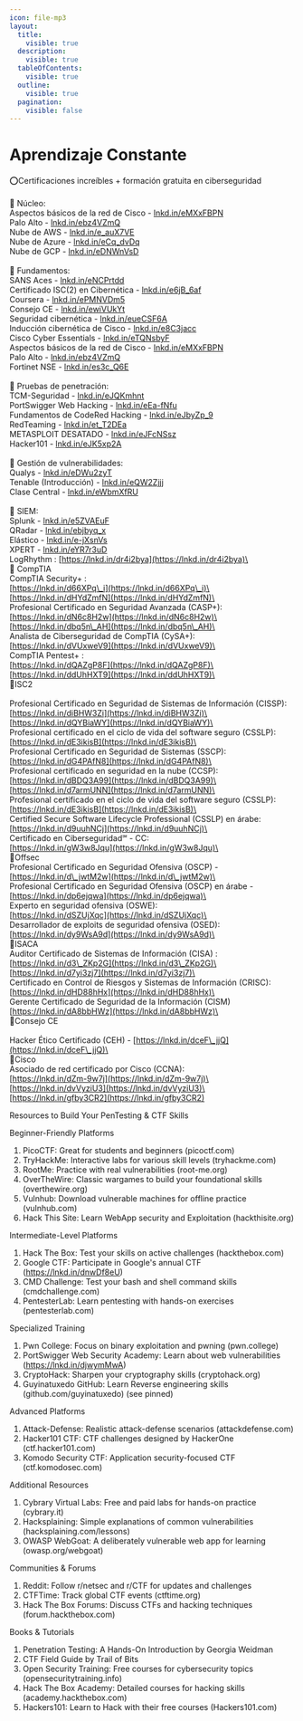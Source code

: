 ```yaml
---
icon: file-mp3
layout:
  title:
    visible: true
  description:
    visible: true
  tableOfContents:
    visible: true
  outline:
    visible: true
  pagination:
    visible: false
---
```


# Aprendizaje Constante

⭕Certificaciones increíbles + formación gratuita en ciberseguridad\
\
🔻 Núcleo:\
Aspectos básicos de la red de Cisco - [lnkd.in/eMXxFBPN](http://lnkd.in/eMXxFBPN)\
Palo Alto - [lnkd.in/ebz4VZmQ](http://lnkd.in/ebz4VZmQ)\
Nube de AWS - [lnkd.in/e\_auX7VE](http://lnkd.in/e\_auX7VE)\
Nube de Azure - [lnkd.in/eCq\_dvDq](http://lnkd.in/eCq\_dvDq)\
Nube de GCP - [lnkd.in/eDNWnVsD](http://lnkd.in/eDNWnVsD)\
\
🔻 Fundamentos:\
SANS Aces - [lnkd.in/eNCPrtdd](http://lnkd.in/eNCPrtdd)\
Certificado ISC(2) en Cibernética - [lnkd.in/e6jB\_6af](http://lnkd.in/e6jB\_6af)\
Coursera - [lnkd.in/ePMNVDm5](http://lnkd.in/ePMNVDm5)\
Consejo CE - [lnkd.in/ewiVUkYt](http://lnkd.in/ewiVUkYt)\
Seguridad cibernética - [lnkd.in/eueCSF6A](http://lnkd.in/eueCSF6A)\
Inducción cibernética de Cisco - [lnkd.in/e8C3jacc](http://lnkd.in/e8C3jacc)\
Cisco Cyber Essentials - [lnkd.in/eTQNsbyF](http://lnkd.in/eTQNsbyF)\
Aspectos básicos de la red de Cisco - [lnkd.in/eMXxFBPN](http://lnkd.in/eMXxFBPN)\
Palo Alto - [lnkd.in/ebz4VZmQ](http://lnkd.in/ebz4VZmQ)\
Fortinet NSE - [lnkd.in/es3c\_Q6E](http://lnkd.in/es3c\_Q6E)\
\
🔻 Pruebas de penetración:\
TCM-Seguridad - [lnkd.in/eJQKmhnt](http://lnkd.in/eJQKmhnt)\
PortSwigger Web Hacking - [lnkd.in/eEa-fNfu](http://lnkd.in/eEa-fNfu)\
Fundamentos de CodeRed Hacking - [lnkd.in/eJbyZp\_9](http://lnkd.in/eJbyZp\_9)\
RedTeaming - [lnkd.in/et\_T2DEa](http://lnkd.in/et\_T2DEa)\
METASPLOIT DESATADO - [lnkd.in/eJFcNSsz](http://lnkd.in/eJFcNSsz)\
Hacker101 - [lnkd.in/eJK5xp2A](http://lnkd.in/eJK5xp2A)\
\
🔻 Gestión de vulnerabilidades:\
Qualys - [lnkd.in/eDWu2zyT](http://lnkd.in/eDWu2zyT)\
Tenable (Introducción) - [lnkd.in/eQW2Zjjj](http://lnkd.in/eQW2Zjjj)\
Clase Central - [lnkd.in/eWbmXfRU](http://lnkd.in/eWbmXfRU)\
\
🔻 SIEM:\
Splunk - [lnkd.in/e5ZVAEuF](http://lnkd.in/e5ZVAEuF)\
QRadar - [lnkd.in/ebjbyq\_x](http://lnkd.in/ebjbyq\_x)\
Elástico - [lnkd.in/e-jXsnVs](http://lnkd.in/e-jXsnVs)\
XPERT - [lnkd.in/eYR7r3uD](http://lnkd.in/eYR7r3uD)\
LogRhythm : [https://lnkd.in/dr4i2bya](https://lnkd.in/dr4i2bya)\
\
🔻 CompTIA\
CompTIA Security+ :\
[https://lnkd.in/d66XPq\_i](https://lnkd.in/d66XPq\_i)\
[https://lnkd.in/dHYdZmfN](https://lnkd.in/dHYdZmfN)\
\
Profesional Certificado en Seguridad Avanzada (CASP+):\
[https://lnkd.in/dN6c8H2w](https://lnkd.in/dN6c8H2w)\
[https://lnkd.in/dbq5n\_AH](https://lnkd.in/dbq5n\_AH)\
\
Analista de Ciberseguridad de CompTIA (CySA+):\
[https://lnkd.in/dVUxweV9](https://lnkd.in/dVUxweV9)\
\
CompTIA Pentest+ :\
[https://lnkd.in/dQAZgP8F](https://lnkd.in/dQAZgP8F)\
[https://lnkd.in/ddUhHXT9](https://lnkd.in/ddUhHXT9)\
\
🔻ISC2\
\
Profesional Certificado en Seguridad de Sistemas de Información (CISSP):\
[https://lnkd.in/diBHW3Zi](https://lnkd.in/diBHW3Zi)\
[https://lnkd.in/dQYBiaWY](https://lnkd.in/dQYBiaWY)\
\
Profesional certificado en el ciclo de vida del software seguro (CSSLP):\
[https://lnkd.in/dE3ikisB](https://lnkd.in/dE3ikisB)\
\
Profesional Certificado en Seguridad de Sistemas (SSCP):\
[https://lnkd.in/dG4PAfN8](https://lnkd.in/dG4PAfN8)\
\
Profesional certificado en seguridad en la nube (CCSP):\
[https://lnkd.in/dBDQ3A99](https://lnkd.in/dBDQ3A99)\
[https://lnkd.in/d7armUNN](https://lnkd.in/d7armUNN)\
\
Profesional certificado en el ciclo de vida del software seguro (CSSLP):\
[https://lnkd.in/dE3ikisB](https://lnkd.in/dE3ikisB)\
\
Certified Secure Software Lifecycle Professional (CSSLP) en árabe:\
[https://lnkd.in/d9uuhNCj](https://lnkd.in/d9uuhNCj)\
\
Certificado en Ciberseguridad℠ - CC:\
[https://lnkd.in/gW3w8Jqu](https://lnkd.in/gW3w8Jqu)\
\
🔻Offsec\
Profesional Certificado en Seguridad Ofensiva (OSCP) - [https://lnkd.in/d\_jwtM2w](https://lnkd.in/d\_jwtM2w)\
\
Profesional Certificado en Seguridad Ofensiva (OSCP) en árabe - [https://lnkd.in/dp6ejqwa](https://lnkd.in/dp6ejqwa)\
\
Experto en seguridad ofensiva (OSWE):\
[https://lnkd.in/dSZUjXqc](https://lnkd.in/dSZUjXqc)\
\
Desarrollador de exploits de seguridad ofensiva (OSED):\
[https://lnkd.in/dy9WsA9d](https://lnkd.in/dy9WsA9d)\
\
🔻ISACA\
Auditor Certificado de Sistemas de Información (CISA) :\
[https://lnkd.in/d3\_ZKp2G](https://lnkd.in/d3\_ZKp2G)\
[https://lnkd.in/d7yi3zj7](https://lnkd.in/d7yi3zj7)\
\
Certificado en Control de Riesgos y Sistemas de Información (CRISC):\
[https://lnkd.in/dHD88hHx](https://lnkd.in/dHD88hHx)\
\
Gerente Certificado de Seguridad de la Información (CISM)\
[https://lnkd.in/dA8bbHWz](https://lnkd.in/dA8bbHWz)\
\
🔻Consejo CE\
\
Hacker Ético Certificado (CEH) - [https://lnkd.in/dceF\_jjQ](https://lnkd.in/dceF\_jjQ)\
\
🔻Cisco\
Asociado de red certificado por Cisco (CCNA):\
[https://lnkd.in/dZm-9w7j](https://lnkd.in/dZm-9w7j)\
[https://lnkd.in/dvVyziU3](https://lnkd.in/dvVyziU3)\
[https://lnkd.in/gfby3CR2](https://lnkd.in/gfby3CR2)



Resources to Build Your PenTesting & CTF Skills

Beginner-Friendly Platforms

1. PicoCTF: Great for students and beginners (picoctf.com)
2. TryHackMe: Interactive labs for various skill levels (tryhackme.com)
3. RootMe: Practice with real vulnerabilities (root-me.org)
4. OverTheWire: Classic wargames to build your foundational skills (overthewire.org)
5. Vulnhub: Download vulnerable machines for offline practice (vulnhub.com)
6. Hack This Site: Learn WebApp security and Exploitation (hackthisite.org)

Intermediate-Level Platforms

1. Hack The Box: Test your skills on active challenges (hackthebox.com)
2. Google CTF: Participate in Google's annual CTF (https://lnkd.in/dnwDf8eU)
3. CMD Challenge: Test your bash and shell command skills (cmdchallenge.com)
4. PentesterLab: Learn pentesting with hands-on exercises (pentesterlab.com)

Specialized Training

1. Pwn College: Focus on binary exploitation and pwning (pwn.college)
2. PortSwigger Web Security Academy: Learn about web vulnerabilities (https://lnkd.in/djwymMwA)
3. CryptoHack: Sharpen your cryptography skills (cryptohack.org)
4. Guyinatuxedo GitHub: Learn Reverse engineering skills (github.com/guyinatuxedo) (see pinned)

Advanced Platforms

1. Attack-Defense: Realistic attack-defense scenarios (attackdefense.com)
2. Hacker101 CTF: CTF challenges designed by HackerOne (ctf.hacker101.com)
3. Komodo Security CTF: Application security-focused CTF (ctf.komodosec.com)

Additional Resources

1. Cybrary Virtual Labs: Free and paid labs for hands-on practice (cybrary.it)
2. Hacksplaining: Simple explanations of common vulnerabilities (hacksplaining.com/lessons)
3. OWASP WebGoat: A deliberately vulnerable web app for learning (owasp.org/webgoat)

Communities & Forums

1. Reddit: Follow r/netsec and r/CTF for updates and challenges
2. CTFTime: Track global CTF events (ctftime.org)
3. Hack The Box Forums: Discuss CTFs and hacking techniques (forum.hackthebox.com)

Books & Tutorials

1. Penetration Testing: A Hands-On Introduction by Georgia Weidman
2. CTF Field Guide by Trail of Bits
3. Open Security Training: Free courses for cybersecurity topics (opensecuritytraining.info)
4. Hack The Box Academy: Detailed courses for hacking skills (academy.hackthebox.com)
5. Hackers101: Learn to Hack with their free courses (Hackers101.com)
